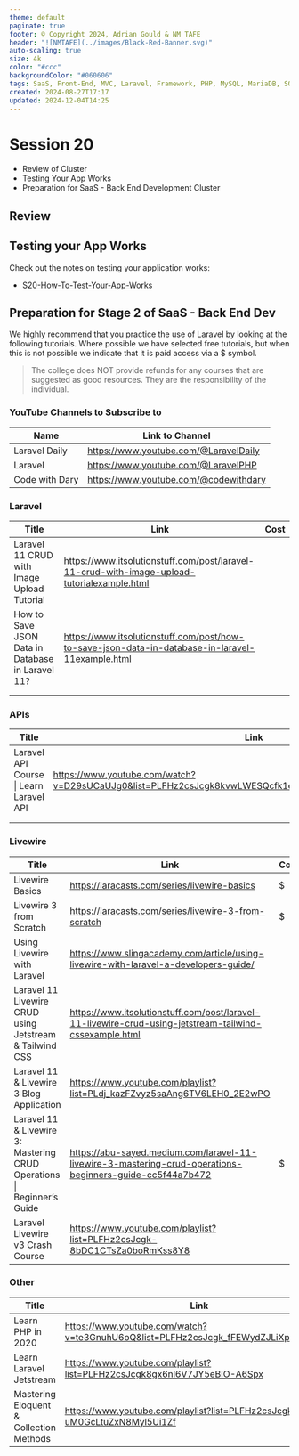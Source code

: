 ```yaml
---
theme: default
paginate: true
footer: © Copyright 2024, Adrian Gould & NM TAFE
header: "![NMTAFE](../images/Black-Red-Banner.svg)"
auto-scaling: true
size: 4k
color: "#ccc"
backgroundColor: "#060606"
tags: SaaS, Front-End, MVC, Laravel, Framework, PHP, MySQL, MariaDB, SQLite, Testing, Unit Testing, Feature Testing, PEST
created: 2024-08-27T17:17
updated: 2024-12-04T14:25
---
```


# Session 20

- Review of Cluster
- Testing Your App Works
- Preparation for SaaS - Back End Development Cluster
## Review


## Testing your App Works

Check out the notes on testing your application works:
- [S20-How-To-Test-Your-App-Works](session-20/S20-How-To-Test-Your-App-Works.md)

## Preparation for Stage 2 of SaaS - Back End Dev

We highly recommend that you practice the use of Laravel by looking at the following tutorials. Where possible we have selected free tutorials, but when this is not possible we indicate that it is paid access via a $ symbol.

> The college does NOT provide refunds for any courses that are suggested as good resources. They are the responsibility of the individual.

### YouTube Channels to Subscribe to

| Name           | Link to Channel                       |
| -------------- | ------------------------------------- |
| Laravel Daily  | https://www.youtube.com/@LaravelDaily |
| Laravel        | https://www.youtube.com/@LaravelPHP   |
| Code with Dary | https://www.youtube.com/@codewithdary |
### Laravel

| Title                                                | Link                                                                                             | Cost |
| ---------------------------------------------------- | ------------------------------------------------------------------------------------------------ | ---- |
| Laravel 11 CRUD with Image Upload Tutorial<br>       | https://www.itsolutionstuff.com/post/laravel-11-crud-with-image-upload-tutorialexample.html      |      |
| How to Save JSON Data in Database in Laravel 11?<br> | https://www.itsolutionstuff.com/post/how-to-save-json-data-in-database-in-laravel-11example.html |      |
|                                                      |                                                                                                  |      |
|                                                      |                                                                                                  |      |

### APIs

| Title                                   | Link                                                                                                        | Cost |
| --------------------------------------- | ----------------------------------------------------------------------------------------------------------- | ---- |
| Laravel API Course \| Learn Laravel API | https://www.youtube.com/watch?v=D29sUCaUJg0&list=PLFHz2csJcgk8kvwLWESQcfk1eAivQOjdN&ab_channel=CodeWithDary |      |
|                                         |                                                                                                             |      |
|                                         |                                                                                                             |      |

### Livewire

| Title                                                                  | Link                                                                                                      | Cost |
| ---------------------------------------------------------------------- | --------------------------------------------------------------------------------------------------------- | ---- |
| Livewire Basics                                                        | https://laracasts.com/series/livewire-basics                                                              | $    |
| Livewire 3 from Scratch                                                | https://laracasts.com/series/livewire-3-from-scratch                                                      | $    |
| Using Livewire with Laravel                                            | https://www.slingacademy.com/article/using-livewire-with-laravel-a-developers-guide/                      |      |
| Laravel 11 Livewire CRUD using Jetstream & Tailwind CSS                | https://www.itsolutionstuff.com/post/laravel-11-livewire-crud-using-jetstream-tailwind-cssexample.html    |      |
| Laravel 11 & Livewire 3 Blog Application                               | https://www.youtube.com/playlist?list=PLdj_kazFZvyz5saAng6TV6LEH0_2E2wPO                                  |      |
| Laravel 11 & Livewire 3: Mastering CRUD Operations \| Beginner’s Guide | https://abu-sayed.medium.com/laravel-11-livewire-3-mastering-crud-operations-beginners-guide-cc5f44a7b472 | $    |
| Laravel Livewire v3 Crash Course                                       | https://www.youtube.com/playlist?list=PLFHz2csJcgk-8bDC1CTsZa0boRmKss8Y8                                  |      |

### Other


| Title                                   | Link                                                                                | Cost |
| --------------------------------------- | ----------------------------------------------------------------------------------- | ---- |
| Learn PHP in 2020                       | https://www.youtube.com/watch?v=te3GnuhU6oQ&list=PLFHz2csJcgk_fFEWydZJLiXpc9nB1qfpi |      |
| Learn Laravel Jetstream                 | https://www.youtube.com/playlist?list=PLFHz2csJcgk8gx6nl6V7JY5eBIO-A6Spx            |      |
| Mastering Eloquent & Collection Methods | https://www.youtube.com/playlist?list=PLFHz2csJcgk-uM0GcLtuZxN8Myl5Ui1Zf            |      |


